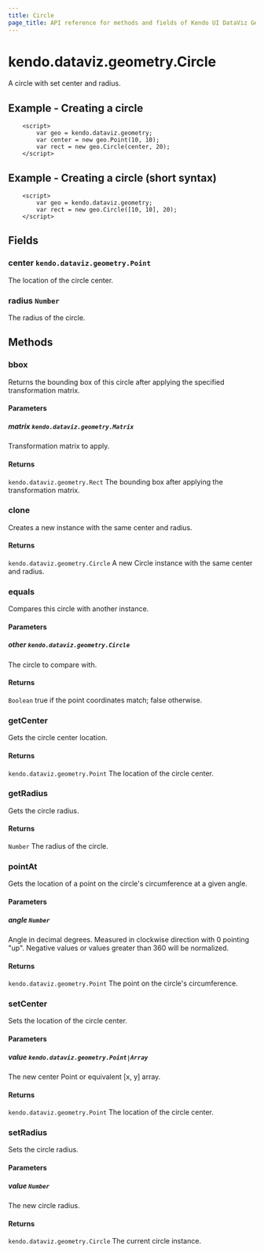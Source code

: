 ```yaml
---
title: Circle
page_title: API reference for methods and fields of Kendo UI DataViz Geometry Circle
---
```


# kendo.dataviz.geometry.Circle

A circle with set center and radius.

## Example - Creating a circle
        <script>
            var geo = kendo.dataviz.geometry;
            var center = new geo.Point(10, 10);
            var rect = new geo.Circle(center, 20);
        </script>

## Example - Creating a circle (short syntax)
        <script>
            var geo = kendo.dataviz.geometry;
            var rect = new geo.Circle([10, 10], 20);
        </script>

## Fields

### center `kendo.dataviz.geometry.Point`

The location of the circle center.


### radius `Number`

The radius of the circle.


## Methods

### bbox

Returns the bounding box of this circle after applying the
specified transformation matrix.

#### Parameters

##### matrix `kendo.dataviz.geometry.Matrix`

Transformation matrix to apply.

#### Returns

`kendo.dataviz.geometry.Rect` The bounding box after applying the transformation matrix.


### clone

Creates a new instance with the same center and radius.

#### Returns

`kendo.dataviz.geometry.Circle` A new Circle instance with the same center and radius.


### equals

Compares this circle with another instance.

#### Parameters

##### other `kendo.dataviz.geometry.Circle`

The circle to compare with.

#### Returns

`Boolean` true if the point coordinates match; false otherwise.


### getCenter

Gets the circle center location.

#### Returns

`kendo.dataviz.geometry.Point` The location of the circle center.


### getRadius

Gets the circle radius.

#### Returns

`Number` The radius of the circle.


### pointAt

Gets the location of a point on the circle's circumference at a given angle.

#### Parameters

##### angle `Number`

Angle in decimal degrees. Measured in clockwise direction with 0 pointing "up".
Negative values or values greater than 360 will be normalized.

#### Returns

`kendo.dataviz.geometry.Point` The point on the circle's circumference.


### setCenter

Sets the location of the circle center.

#### Parameters

##### value `kendo.dataviz.geometry.Point|Array`

The new center Point or equivalent [x, y] array.

#### Returns

`kendo.dataviz.geometry.Point` The location of the circle center.


### setRadius

Sets the circle radius.

#### Parameters

##### value `Number`

The new circle radius.

#### Returns

`kendo.dataviz.geometry.Circle` The current circle instance.

